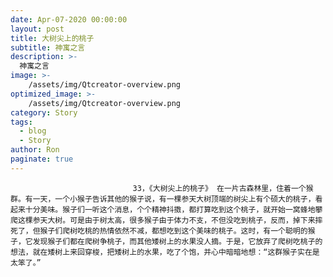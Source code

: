 ```yaml
---
date: Apr-07-2020 00:00:00
layout: post
title: 大树尖上的桃子
subtitle: 神寓之言
description: >-
  神寓之言
image: >-
    /assets/img/Qtcreator-overview.png
optimized_image: >-
    /assets/img/Qtcreator-overview.png
category: Story
tags:
  - blog
  - Story
author: Ron
paginate: true
---
```


							　　33，《大树尖上的桃子》 在一片古森林里，住着一个猴群。有一天，一个小猴子告诉其他的猴子说，有一棵参天大树顶端的树尖上有个硕大的桃子，看起来十分美味。猴子们一听这个消息，个个精神抖擞，都打算吃到这个桃子，就开始一窝蜂地攀爬这棵参天大树。可是由于树太高，很多猴子由于体力不支，不但没吃到桃子，反而，掉下来摔死了，但猴子们爬树吃桃的热情依然不减，都想吃到这个美味的桃子。这时，有一个聪明的猴子，它发现猴子们都在爬树争桃子，而其他矮树上的水果没人摘。于是，它放弃了爬树吃桃子的想法，就在矮树上来回穿梭，把矮树上的水果，吃了个饱，并心中暗暗地想：“这群猴子实在是太笨了。”
							
							
						